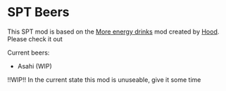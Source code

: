 # SPT Beers

This SPT mod is based on the [More energy drinks](https://hub.sp-tarkov.com/files/file/2305-more-energy-drinks) mod created by [Hood](https://hub.sp-tarkov.com/files/file/2013-gambler-trader/). Please check it out  

Current beers:
- Asahi (WIP)

!!WIP!!
In the current state this mod is unuseable, give it some time